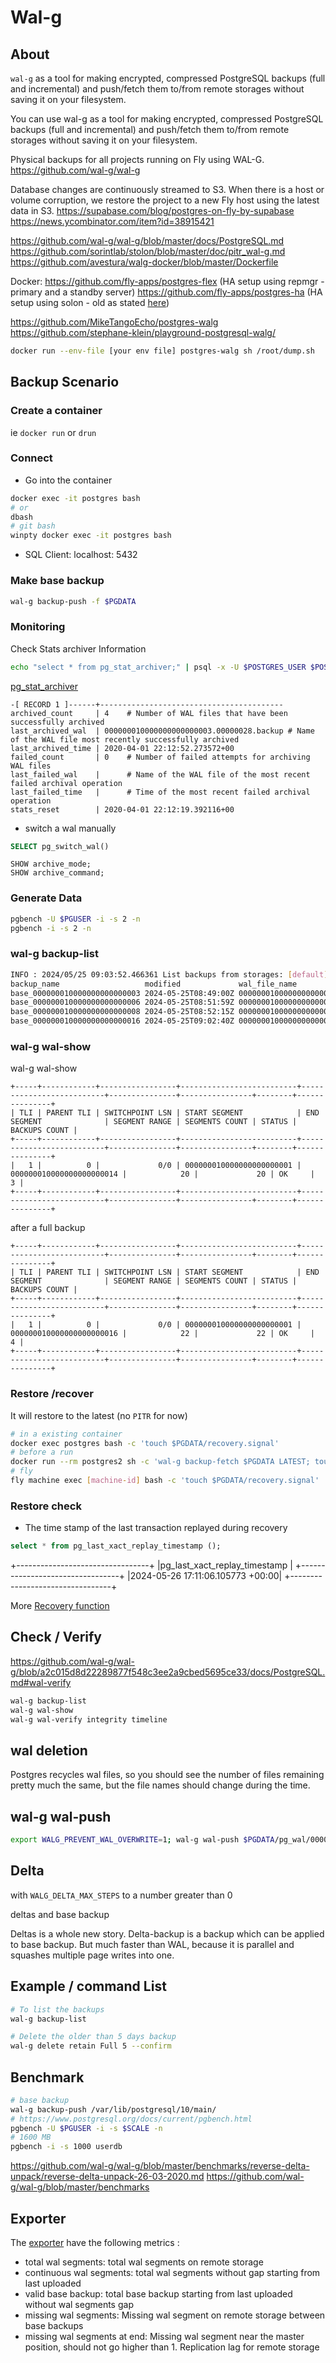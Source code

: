 # Wal-g

## About
`wal-g` as a tool for making encrypted, compressed PostgreSQL backups (full and incremental)
and push/fetch them to/from remote storages without saving it on your filesystem.

You can use wal-g as a tool for making encrypted, compressed PostgreSQL backups (full and incremental)
and push/fetch them to/from remote storages without saving it on your filesystem.

Physical backups for all projects running on Fly using WAL-G.
https://github.com/wal-g/wal-g

Database changes are continuously streamed to S3.
When there is a host or volume corruption, we restore the project to a new Fly host using the latest data in S3.
https://supabase.com/blog/postgres-on-fly-by-supabase
https://news.ycombinator.com/item?id=38915421

https://github.com/wal-g/wal-g/blob/master/docs/PostgreSQL.md
https://github.com/sorintlab/stolon/blob/master/doc/pitr_wal-g.md
https://github.com/avestura/walg-docker/blob/master/Dockerfile

Docker:
https://github.com/fly-apps/postgres-flex (HA setup using repmgr - primary and a standby server)
https://github.com/fly-apps/postgres-ha (HA setup using solon - old as stated [here](https://fly.io/docs/postgres/advanced-guides/high-availability-and-global-replication/))

https://github.com/MikeTangoEcho/postgres-walg
https://github.com/stephane-klein/playground-postgresql-walg/

```bash
docker run --env-file [your env file] postgres-walg sh /root/dump.sh
```

## Backup Scenario

[](https://github.com/stephane-klein/playground-postgresql-walg/blob/master/README.md)

### Create a container

ie `docker run` or `drun`


### Connect

* Go into the container

```bash
docker exec -it postgres bash
# or
dbash
# git bash
winpty docker exec -it postgres bash
```

* SQL Client: localhost: 5432

### Make base backup

```bash
wal-g backup-push -f $PGDATA
```

### Monitoring

Check Stats archiver Information

```bash
echo "select * from pg_stat_archiver;" | psql -x -U $POSTGRES_USER $POSTGRES_DB -a -q -f -
```

[pg_stat_archiver](https://www.postgresql.org/docs/current/monitoring-stats.html#MONITORING-PG-STAT-ARCHIVER-VIEW)
```
-[ RECORD 1 ]------+-----------------------------------------
archived_count     | 4    # Number of WAL files that have been successfully archived
last_archived_wal  | 000000010000000000000003.00000028.backup # Name of the WAL file most recently successfully archived
last_archived_time | 2020-04-01 22:12:52.273572+00
failed_count       | 0    # Number of failed attempts for archiving WAL files
last_failed_wal    |      # Name of the WAL file of the most recent failed archival operation
last_failed_time   |      # Time of the most recent failed archival operation
stats_reset        | 2020-04-01 22:12:19.392116+00
```

* switch a wal manually
```sql
SELECT pg_switch_wal()
```

```
SHOW archive_mode;
SHOW archive_command;
```

### Generate Data

```bash
pgbench -U $PGUSER -i -s 2 -n
pgbench -i -s 2 -n
```

### wal-g backup-list

```bash
INFO : 2024/05/25 09:03:52.466361 List backups from storages: [default]
backup_name                   modified             wal_file_name            storage_name
base_000000010000000000000003 2024-05-25T08:49:00Z 000000010000000000000003 default
base_000000010000000000000006 2024-05-25T08:51:59Z 000000010000000000000006 default
base_000000010000000000000008 2024-05-25T08:52:15Z 000000010000000000000008 default
base_000000010000000000000016 2024-05-25T09:02:40Z 000000010000000000000016 default
```

### wal-g wal-show

wal-g wal-show

```
+-----+------------+-----------------+--------------------------+--------------------------+---------------+----------------+--------+---------------+
| TLI | PARENT TLI | SWITCHPOINT LSN | START SEGMENT            | END SEGMENT              | SEGMENT RANGE | SEGMENTS COUNT | STATUS | BACKUPS COUNT |
+-----+------------+-----------------+--------------------------+--------------------------+---------------+----------------+--------+---------------+
|   1 |          0 |             0/0 | 000000010000000000000001 | 000000010000000000000014 |            20 |             20 | OK     |             3 |
+-----+------------+-----------------+--------------------------+--------------------------+---------------+----------------+--------+---------------+
```

after a full backup

```
+-----+------------+-----------------+--------------------------+--------------------------+---------------+----------------+--------+---------------+
| TLI | PARENT TLI | SWITCHPOINT LSN | START SEGMENT            | END SEGMENT              | SEGMENT RANGE | SEGMENTS COUNT | STATUS | BACKUPS COUNT |
+-----+------------+-----------------+--------------------------+--------------------------+---------------+----------------+--------+---------------+
|   1 |          0 |             0/0 | 000000010000000000000001 | 000000010000000000000016 |            22 |             22 | OK     |             4 |
+-----+------------+-----------------+--------------------------+--------------------------+---------------+----------------+--------+---------------+
```

### Restore /recover

It will restore to the latest (no `PITR` for now)

```bash
# in a existing container
docker exec postgres bash -c 'touch $PGDATA/recovery.signal'
# before a run
docker run --rm postgres2 sh -c 'wal-g backup-fetch $PGDATA LATEST; touch $PGDATA/recovery.signal'
# fly
fly machine exec [machine-id] bash -c 'touch $PGDATA/recovery.signal'
```


### Restore check

* The time stamp of the last transaction replayed during recovery

```sql
select * from pg_last_xact_replay_timestamp ();
```

+---------------------------------+
|pg_last_xact_replay_timestamp |
+---------------------------------+
|2024-05-26 17:11:06.105773 +00:00|
+---------------------------------+

More [Recovery function](https://www.postgresql.org/docs/current/functions-admin.html#FUNCTIONS-RECOVERY-CONTROL)

## Check / Verify

https://github.com/wal-g/wal-g/blob/a2c015d8d22289877f548c3ee2a9cbed5695ce33/docs/PostgreSQL.md#wal-verify

```bash
wal-g backup-list
wal-g wal-show
wal-g wal-verify integrity timeline
```

## wal deletion

Postgres recycles wal files, so you should see the number of files
remaining pretty much the same, but the file names should change
during the time.

## wal-g wal-push

```bash
export WALG_PREVENT_WAL_OVERWRITE=1; wal-g wal-push $PGDATA/pg_wal/00000003000000000000000B
```

## Delta

with `WALG_DELTA_MAX_STEPS` to a number greater than 0

deltas and base backup
[](https://github.com/wal-g/wal-g/issues/187#issuecomment-469770129)

Deltas is a whole new story.
Delta-backup is a backup which can be applied to base backup.
But much faster than WAL, because it is parallel and squashes multiple page writes into one.

## Example / command List

```bash
# To list the backups
wal-g backup-list

# Delete the older than 5 days backup
wal-g delete retain Full 5 --confirm
```

## Benchmark

```bash
# base backup
wal-g backup-push /var/lib/postgresql/10/main/
# https://www.postgresql.org/docs/current/pgbench.html
pgbench -U $PGUSER -i -s $SCALE -n
# 1600 MB
pgbench -i -s 1000 userdb
```

https://github.com/wal-g/wal-g/blob/master/benchmarks/reverse-delta-unpack/reverse-delta-unpack-26-03-2020.md
https://github.com/wal-g/wal-g/blob/master/benchmarks

## Exporter

The [exporter](https://github.com/wal-g/wal-g/issues/323#issuecomment-595663310) have the following metrics :

* total wal segments: total wal segments on remote storage
* continuous wal segments: total wal segments without gap starting from last uploaded
* valid base backup: total base backup starting from last uploaded without wal segments gap
* missing wal segments: Missing wal segment on remote storage between base backups
* missing wal segments at end: Missing wal segment near the master position, should not go higher than 1. Replication
  lag for remote storage

